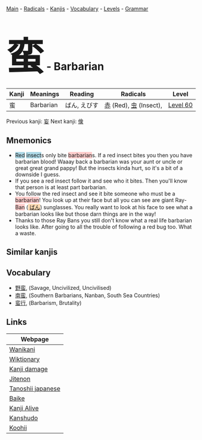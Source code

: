 <style> bigfont {font-size: 100px}</style>
[Main](../README.md) -
[Radicals](../radicals.md) -
[Kanjis](../kanjis.md) -
[Vocabulary](../vocabulary.md) -
[Levels](../levels.md) -
[Grammar](../grammar.md)
# <bigfont> 蛮</bigfont> - Barbarian 

| Kanji | Meanings | Reading | Radicals | Level |
| --- | --- | --- | --- | --- |
| 蛮 | Barbarian | ばん, えびす | [赤](../radicals/赤.md) (Red), [虫](../radicals/虫.md) (Insect),  | [Level 60](../levels/wk_level60.md) |

Previous kanji: [妄](妄.md) Next kanji: [倹](倹.md) 

## Mnemonics
 * <span style="background-color:#ADD8E6"> Red</span> <span style="background-color:#ADD8E6"> insect</span>s only bite <span style="background-color:#ffcccb"> barbarian</span>s. If a red insect bites you then you have barbarian blood! Waaay back a barbarian was your aunt or uncle or great great grand pappy! But the insects kinda hurt, so it's a bit of a downside I guess.
* If you see a red insect follow it and see who it bites. Then you'll know that person is at least part barbarian.
* You follow the red insect and see it bite someone who must be a <span style="background-color:#ffcccb"> barbarian</span>! You look up at their face but all you can see are giant Ray-<span style="background-color:#ffcccb"> Ban</span> (<span style="background-color:#fed8b1"> [ばん](https://jisho.org/search/ばん)</span>) sunglasses. You really want to look at his face to see what a barbarian looks like but those darn things are in the way!
* Thanks to those Ray Bans you still don't know what a real life barbarian looks like. After going to all the trouble of following a red bug too. What a waste.


## Similar kanjis
 


## Vocabulary
 * [野蛮](../vocabulary/蛮.md), (Savage, Uncivilized, Uncivilised)
* [南蛮](../vocabulary/蛮.md), (Southern Barbarians, Nanban, South Sea Countries)
* [蛮行](../vocabulary/蛮.md), (Barbarism, Brutality)



## Links 

| Webpage |
| --- |
| [Wanikani          ](https://www.wanikani.com/kanji/蛮) |
| [Wiktionary        ](https://en.wiktionary.org/wiki/蛮) |
| [Kanji damage      ](http://www.kanjidamage.com/kanji/search?utf8=✓&q=蛮) |
| [Jitenon           ](https://jitenon.com/kanji/蛮) |
| [Tanoshii japanese ](https://www.tanoshiijapanese.com/dictionary/kanji.cfm?k=蛮) |
| [Baike             ](https://baike.baidu.com/item/蛮) |
| [Kanji Alive       ](https://app.kanjialive.com/蛮) |
| [Kanshudo          ](https://www.kanshudo.com/searchmn?q=蛮) |
| [Koohii            ](https://kanji.koohii.com/study/kanji/蛮) |
